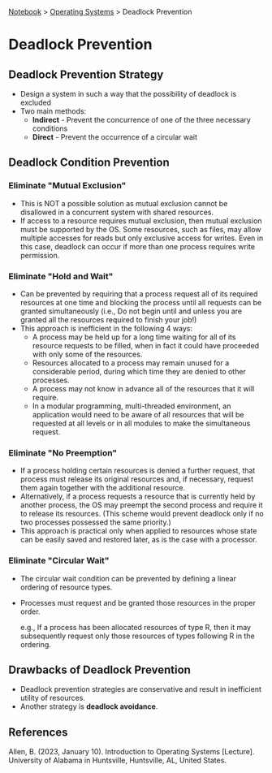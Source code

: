 <a href="../">Notebook</a> > <a href="./">Operating Systems</a> > Deadlock Prevention

# Deadlock Prevention



## Deadlock Prevention Strategy

* Design a system in such a way that the possibility of deadlock is excluded
* Two main methods:
  * **Indirect** - Prevent the concurrence of one of the three necessary conditions
  * **Direct** - Prevent the occurrence of a circular wait



## Deadlock Condition Prevention

### Eliminate "Mutual Exclusion"

* This is NOT a possible solution as mutual exclusion cannot be disallowed in a concurrent system with shared resources.
* If access to a resource requires mutual exclusion, then mutual exclusion must be supported by the OS. Some resources, such as files, may allow multiple accesses for reads but only exclusive access for writes. Even in this case, deadlock can occur if more than one process requires write permission.

### Eliminate "Hold and Wait"

* Can be prevented by requiring that a process request all of its required resources at one time and blocking the process until all requests can be granted simultaneously (i.e., Do not begin until and unless you are granted all the resources required to finish your job!)
* This approach is inefficient in the following 4 ways:
  * A process may be held up for a long time waiting for all of its resource requests to be filled, when in fact it could have proceeded with only some of the resources.
  * Resources allocated to a process may remain unused for a considerable period, during which time they are denied to other processes.
  * A process may not know in advance all of the resources that it will require.
  * In a modular programming, multi-threaded environment, an application would need to be aware of all resources that will be requested at all levels or in all modules to make the simultaneous request.

### Eliminate "No Preemption"

* If a process holding certain resources is denied a further request, that process must release its original resources and, if necessary, request them again together with the additional resource.
* Alternatively, if a process requests a resource that is currently held by another process, the OS may preempt the second process and require it to release its resources. (This scheme would prevent deadlock only if no two processes possessed the same priority.)
* This approach is practical only when applied to resources whose state can be easily saved and restored later, as is the case with a processor.

### Eliminate "Circular Wait"

* The circular wait condition can be prevented by defining a linear ordering of resource types.

* Processes must request and be granted those resources in the proper order. 

  e.g., If a process has been allocated resources of type R, then it may subsequently request only those resources of types following R in the ordering.



## Drawbacks of Deadlock Prevention

* Deadlock prevention strategies are conservative and result in inefficient utility of resources.
* Another strategy is **deadlock avoidance**.






## References

Allen, B. (2023, January 10). Introduction to Operating Systems [Lecture]. University of Alabama in Huntsville, Huntsville, AL, United States.
